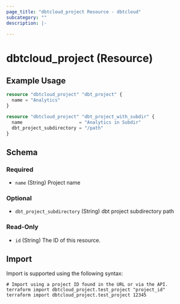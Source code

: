 ```yaml
---
page_title: "dbtcloud_project Resource - dbtcloud"
subcategory: ""
description: |-
  
---
```


# dbtcloud_project (Resource)




## Example Usage

```terraform
resource "dbtcloud_project" "dbt_project" {
  name = "Analytics"
}

resource "dbtcloud_project" "dbt_project_with_subdir" {
  name                     = "Analytics in Subdir"
  dbt_project_subdirectory = "/path"
}
```

<!-- schema generated by tfplugindocs -->
## Schema

### Required

- `name` (String) Project name

### Optional

- `dbt_project_subdirectory` (String) dbt project subdirectory path

### Read-Only

- `id` (String) The ID of this resource.

## Import

Import is supported using the following syntax:

```shell
# Import using a project ID found in the URL or via the API.
terraform import dbtcloud_project.test_project "project_id"
terraform import dbtcloud_project.test_project 12345
```
